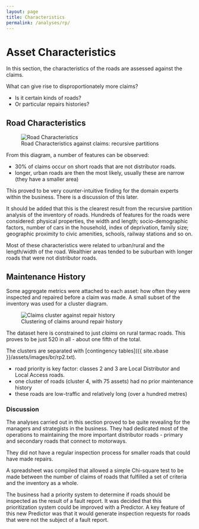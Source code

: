 ```yaml
---
layout: page
title: Characteristics
permalink: /analyses/rp/
---
```


# Asset Characteristics

In this section, the characteristics of the roads are assessed against the claims. 

What can give rise to disproportionately more claims?

 - Is it certain kinds of roads?
 - Or particular repairs histories? 

## Road Characteristics

<p class="photo-gallery">
    <figure>
      <img src="{{ site.xbase }}/assets/images/br/xroadsc-cwy0-003.jpeg" alt="Road Characteristics">
      <figcaption>Road Characteristics against claims: recursive partitions</figcaption>
    </figure>
</p>

From this diagram, a number of features can be observed:

 - 30% of claims occur on short roads that are not distributor roads.
 - longer, urban roads are then the most likely, usually these are narrow (they have a smaller area)
 
This proved to be very counter-intuitive finding for the domain experts within
the business. There is a discussion of this later.

It should be added that this is the clearest result from the recursive partition
analysis of the inventory of roads. Hundreds of features for the roads were
considered: physical properties, the width and length; socio-demographic
factors, number of cars in the household, index of deprivation, family size;
geographic proximity to civic amenities, schools, railway stations and so on.

Most of these characteristics were related to urban/rural and the length/width
of the road. Wealthier areas tended to be suburban with longer roads that were
not distributor roads.

## Maintenance History

Some aggregate metrics were attached to each asset: how often they were
inspected and repaired before a claim was made. A small subset of the inventory
was used for a cluster diagram.

<p class="photo-gallery">
    <figure>
      <img src="{{ site.xbase }}/assets/images/br/rp2-002.jpeg" alt="Claims cluster against repair history">
      <figcaption>Clustering of claims around repair history</figcaption>
    </figure>
</p>

The dataset here is constrained to just *claims* on rural tarmac roads. This
proves to be just 520 in all - about one fifth of the total.

The clusters are separated with [contingency tables]({{ site.xbase }}/assets/images/br/rp2.txt).

 - road priority is key factor: classes 2 and 3 are Local Distributor and Local Access roads.
 - one cluster of roads (cluster 4, with 75 assets) had no prior maintenance history
 - these roads are low-traffic and relatively long (over a hundred metres)

### Discussion

The analyses carried out in this section proved to be quite revealing for the
managers and strategists in the business. They had dedicated most of the
operations to maintaining the more important distributor roads - primary and
secondary roads that connect to motorways. 

They did not have a regular inspection process for smaller roads that could have
made repairs.

A spreadsheet was compiled that allowed a simple Chi-square test to be made
between the number of claims of roads that fulfilled a set of criteria and the
inventory as a whole.

The business had a priority system to determine if roads should be inspected as
the result of a fault report. It was decided that this prioritization system
could be improved with a Predictor. A key feature of this new Predictor was that
it would generate inspection requests for roads that were not the subject of a
fault report.
